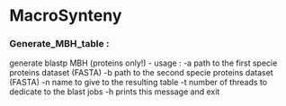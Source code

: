 # MacroSynteny

### Generate_MBH_table :

generate blastp MBH (proteins only!) - usage :
-a path to the first specie proteins dataset (FASTA)
-b path to the second specie proteins dataset (FASTA)
-n name to give to the resulting table
-t number of threads to dedicate to the blast jobs
-h prints this message and exit
